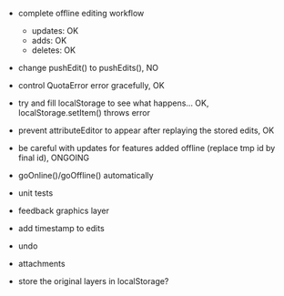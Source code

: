 - complete offline editing workflow
	- updates: OK
	- adds: OK
	- deletes: OK
- change pushEdit() to pushEdits(), NO
- control QuotaError error gracefully, OK
- try and fill localStorage to see what happens... OK, localStorage.setItem() throws error
- prevent attributeEditor to appear after replaying the stored edits, OK
- be careful with updates for features added offline (replace tmp id by final id), ONGOING

- goOnline()/goOffline() automatically
- unit tests
- feedback graphics layer
- add timestamp to edits
- undo
- attachments

- store the original layers in localStorage?
